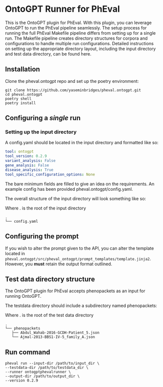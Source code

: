 # OntoGPT Runner for PhEval
This is the OntoGPT plugin for PhEval. With this plugin, you can leverage OntoGPT to run the PhEval pipeline seamlessly. The setup process for running the full PhEval Makefile pipeline differs from setting up for a single run. The Makefile pipeline creates directory structures for corpora and configurations to handle multiple run configurations. Detailed instructions on setting up the appropriate directory layout, including the input directory and test data directory, can be found here.


## Installation

Clone the pheval.ontogpt repo and set up the poetry environment:

```shell
git clone https://github.com/yaseminbridges/pheval.ontogpt.git
cd pheval.ontogpt
poetry shell
poetry install
```
## Configuring a _single_ run

### Setting up the input directory

A config.yaml should be located in the input directory and formatted like so:

```yaml
tool: ontogpt
tool_version: 0.2.9
variant_analysis: False
gene_analysis: False
disease_analysis: True
tool_specific_configuration_options: None
```

The bare minimum fields are filled to give an idea on the requirements. An example config has been provided pheval.ontogpt/config.yaml.

The overall structure of the input directory will look something like so:

Where . is the root of the input directory

```tree
.
└── config.yaml
```

## Configuring the prompt

If you wish to alter the prompt given to the API, you can alter the template located in 
`pheval.ontogpt/src/pheval_ontogpt/prompt_templates/template.jinja2`. However, you **must** retain the output format outlined.


## Test data directory structure

The OntoGPT plugin for PhEval accepts phenopackets as an input for running OntoGPT.

The testdata directory should include a subdirectory named phenopackets:

Where . is the root of the test data directory

```tree
.
└── phenopackets
   ├── Abdul_Wahab-2016-GCDH-Patient_5.json
   └── Ajmal-2013-BBS1-IV-5_family_A.json

```

## Run command
```shell
pheval run --input-dir /path/to/input_dir \
--testdata-dir /path/to/testdata_dir \
--runner ontogptphevalrunner \
--output-dir /path/to/output_dir \
--version 0.2.9
```

